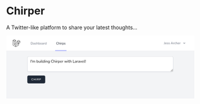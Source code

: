 # Chirper
A Twitter-like platform to share your latest thoughts...

![](/public/images/chirp-card.png "Chirper")
